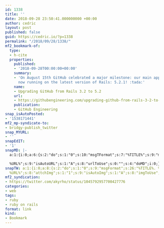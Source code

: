 ```yaml
---
id: 1338
title: ''
date: 2018-09-28 23:50:41.000000000 +00:00
author: cedric
layout: post
published: false
guid: https://cedric.io/?p=1338
permalink: "/2018/09/28/1338/"
mf2_bookmark-of:
  type:
  - h-cite
  properties:
    published:
    - '2018-09-28T00:00:00+00:00'
    summary:
    - 'On August 15th GitHub celebrated a major milestone: our main application is
      now running on the latest version of Rails: 5.2.1! :tada:'
    name:
    - Upgrading GitHub from Rails 3.2 to 5.2
    url:
    - https://githubengineering.com/upgrading-github-from-rails-3-2-to-5-2/
    publication:
    - GitHub Engineering
snap_isAutoPosted:
- '1538171441'
mf2_mp-syndicate-to:
- bridgy-publish_twitter
snap_MYURL:
- ''
snapEdIT:
- '1'
snapMD: |-
  a:1:{i:0;a:6:{s:2:"do";s:1:"0";s:10:"msgTFormat";s:7:"%TITLE%";s:9:"msgFormat";s:19:"%FULLTEXT%

  %URL%";s:9:"isAutoURL";s:1:"A";s:8:"urlToUse";s:0:"";s:4:"doMD";i:0;}}"
snapTW: a:1:{i:0;a:8:{s:2:"do";s:1:"0";s:9:"msgFormat";s:26:"%TITLE%. %EXCERPT% -
  %URL%";s:8:"attchImg";s:1:"1";s:9:"isAutoImg";s:1:"A";s:8:"imgToUse";s:0:"";s:9:"isAutoURL";s:1:"A";s:8:"urlToUse";s:0:"";s:4:"doTW";i:0;}}
mf2_syndication:
- https://twitter.com/akyrho/status/1045792957700427776
categories:
- web
tags:
- ruby
- ruby on rails
format: link
kind:
- Bookmark
---
```

